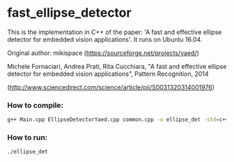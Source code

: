 # fast_ellipse_detector
This is the implementation in C++ of the paper: 'A fast and effective ellipse detector for embedded vision applications'.
It runs on Ubuntu 16.04.  

Original author: mikispace (https://sourceforge.net/projects/yaed/)

Michele Fornaciari, Andrea Prati, Rita Cucchiara, 
"A fast and effective ellipse detector for embedded vision applications", Pattern Recognition, 2014

(http://www.sciencedirect.com/science/article/pii/S0031320314001976)

### How to compile:

```sh
g++ Main.cpp EllipseDetectorYaed.cpp common.cpp -o ellipse_det -std=c++11 `pkg-config --cflags --libs opencv`
```

### How to run:

```sh
./ellipse_det
```
